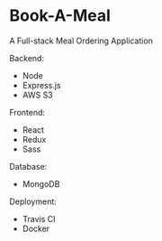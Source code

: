 # Book-A-Meal

A Full-stack Meal Ordering Application

Backend:
- Node
- Express.js
- AWS S3

Frontend:
- React
- Redux
- Sass

Database:
- MongoDB

Deployment:
- Travis CI
- Docker